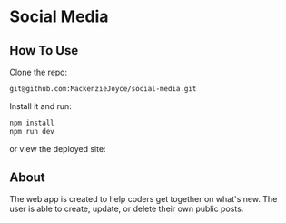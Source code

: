# Social Media  

## How To Use 
Clone the repo: 
```sh
git@github.com:MackenzieJoyce/social-media.git
```

Install it and run: 
```sh
npm install 
npm run dev
```

or view the deployed site: 

## About 
The web app is created to help coders get together on what's new. The user is able to create, update, or delete their own public posts. 